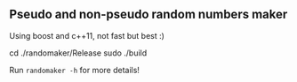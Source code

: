 Pseudo and non-pseudo random numbers maker
-------------------------------------------

Using boost and c++11, not fast but best :)  

cd ./randomaker/Release
sudo ./build

Run `randomaker -h` for more details!  
